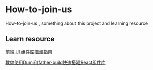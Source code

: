 # How-to-join-us
How-to-join-us , something about this project and learning resource

## Learn resource

[前端 UI 组件库搭建指南](https://zhuanlan.zhihu.com/p/94920464)

[教你使用Dumi和father-build快速搭建React组件库](https://juejin.cn/post/6904795653243994125)
